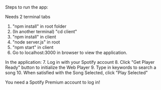 Steps to run the app:

Needs 2 terminal tabs

1. "npm install" in root folder
2. (In another terminal) "cd client"
3. "npm install" in client
4. "node server.js" in root
5. "npm start" in client
6. Go to localhost:3000 in browser to view the application.

In the application:
7. Log in with your Spotify account
8. Click "Get Player Ready" button to initialize the Web Player
9. Type in keywords to search a song
10. When satisfied with the Song Selected, click "Play Selected"

You need a Spotify Premium account to log in!
